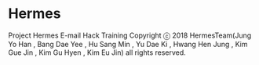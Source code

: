 # Hermes
Project Hermes E-mail Hack Training
Copyright ⓒ 2018 HermesTeam(Jung Yo Han , Bang Dae Yee , Hu Sang Min , Yu Dae Ki , Hwang Hen Jung , Kim Gue Jin , Kim Gu Hyen , Kim Eu Jin) all rights reserved.
